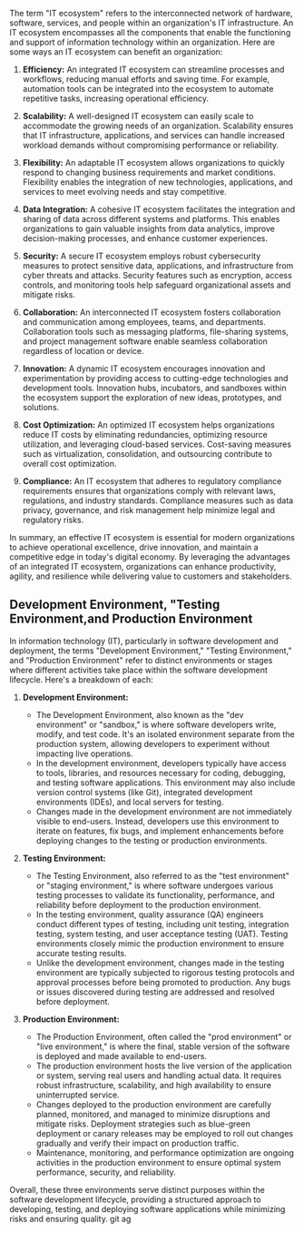 The term "IT ecosystem" refers to the interconnected network of hardware, software, services, and people within an organization's IT infrastructure. An IT ecosystem encompasses all the components that enable the functioning and support of information technology within an organization. Here are some ways an IT ecosystem can benefit an organization:

1. **Efficiency:** An integrated IT ecosystem can streamline processes and workflows, reducing manual efforts and saving time. For example, automation tools can be integrated into the ecosystem to automate repetitive tasks, increasing operational efficiency.

2. **Scalability:** A well-designed IT ecosystem can easily scale to accommodate the growing needs of an organization. Scalability ensures that IT infrastructure, applications, and services can handle increased workload demands without compromising performance or reliability.

3. **Flexibility:** An adaptable IT ecosystem allows organizations to quickly respond to changing business requirements and market conditions. Flexibility enables the integration of new technologies, applications, and services to meet evolving needs and stay competitive.

4. **Data Integration:** A cohesive IT ecosystem facilitates the integration and sharing of data across different systems and platforms. This enables organizations to gain valuable insights from data analytics, improve decision-making processes, and enhance customer experiences.

5. **Security:** A secure IT ecosystem employs robust cybersecurity measures to protect sensitive data, applications, and infrastructure from cyber threats and attacks. Security features such as encryption, access controls, and monitoring tools help safeguard organizational assets and mitigate risks.

6. **Collaboration:** An interconnected IT ecosystem fosters collaboration and communication among employees, teams, and departments. Collaboration tools such as messaging platforms, file-sharing systems, and project management software enable seamless collaboration regardless of location or device.

7. **Innovation:** A dynamic IT ecosystem encourages innovation and experimentation by providing access to cutting-edge technologies and development tools. Innovation hubs, incubators, and sandboxes within the ecosystem support the exploration of new ideas, prototypes, and solutions.

8. **Cost Optimization:** An optimized IT ecosystem helps organizations reduce IT costs by eliminating redundancies, optimizing resource utilization, and leveraging cloud-based services. Cost-saving measures such as virtualization, consolidation, and outsourcing contribute to overall cost optimization.

9. **Compliance:** An IT ecosystem that adheres to regulatory compliance requirements ensures that organizations comply with relevant laws, regulations, and industry standards. Compliance measures such as data privacy, governance, and risk management help minimize legal and regulatory risks.

In summary, an effective IT ecosystem is essential for modern organizations to achieve operational excellence, drive innovation, and maintain a competitive edge in today's digital economy. By leveraging the advantages of an integrated IT ecosystem, organizations can enhance productivity, agility, and resilience while delivering value to customers and stakeholders.

## Development Environment,  "Testing Environment,and Production Environment

In information technology (IT), particularly in software development and deployment, the terms "Development Environment," "Testing Environment," and "Production Environment" refer to distinct environments or stages where different activities take place within the software development lifecycle. Here's a breakdown of each:

1. **Development Environment:**
   - The Development Environment, also known as the "dev environment" or "sandbox," is where software developers write, modify, and test code. It's an isolated environment separate from the production system, allowing developers to experiment without impacting live operations.
   - In the development environment, developers typically have access to tools, libraries, and resources necessary for coding, debugging, and testing software applications. This environment may also include version control systems (like Git), integrated development environments (IDEs), and local servers for testing.
   - Changes made in the development environment are not immediately visible to end-users. Instead, developers use this environment to iterate on features, fix bugs, and implement enhancements before deploying changes to the testing or production environments.

2. **Testing Environment:**
   - The Testing Environment, also referred to as the "test environment" or "staging environment," is where software undergoes various testing processes to validate its functionality, performance, and reliability before deployment to the production environment.
   - In the testing environment, quality assurance (QA) engineers conduct different types of testing, including unit testing, integration testing, system testing, and user acceptance testing (UAT). Testing environments closely mimic the production environment to ensure accurate testing results.
   - Unlike the development environment, changes made in the testing environment are typically subjected to rigorous testing protocols and approval processes before being promoted to production. Any bugs or issues discovered during testing are addressed and resolved before deployment.

3. **Production Environment:**
   - The Production Environment, often called the "prod environment" or "live environment," is where the final, stable version of the software is deployed and made available to end-users.
   - The production environment hosts the live version of the application or system, serving real users and handling actual data. It requires robust infrastructure, scalability, and high availability to ensure uninterrupted service.
   - Changes deployed to the production environment are carefully planned, monitored, and managed to minimize disruptions and mitigate risks. Deployment strategies such as blue-green deployment or canary releases may be employed to roll out changes gradually and verify their impact on production traffic.
   - Maintenance, monitoring, and performance optimization are ongoing activities in the production environment to ensure optimal system performance, security, and reliability.

Overall, these three environments serve distinct purposes within the software development lifecycle, providing a structured approach to developing, testing, and deploying software applications while minimizing risks and ensuring quality.
git ag